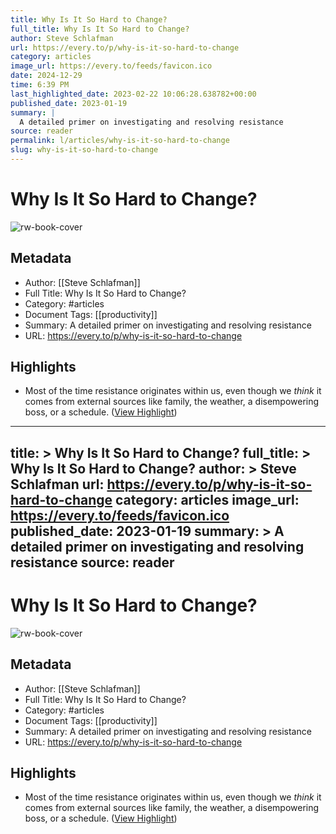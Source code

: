 ```yaml
---
title: Why Is It So Hard to Change?
full_title: Why Is It So Hard to Change?
author: Steve Schlafman
url: https://every.to/p/why-is-it-so-hard-to-change
category: articles
image_url: https://every.to/feeds/favicon.ico
date: 2024-12-29
time: 6:39 PM
last_highlighted_date: 2023-02-22 10:06:28.638782+00:00
published_date: 2023-01-19
summary: |
  A detailed primer on investigating and resolving resistance
source: reader
permalink: l/articles/why-is-it-so-hard-to-change
slug: why-is-it-so-hard-to-change
---
```

# Why Is It So Hard to Change?

![rw-book-cover](https://every.to/feeds/favicon.ico)

## Metadata
- Author: [[Steve Schlafman]]
- Full Title: Why Is It So Hard to Change?
- Category: #articles
- Document Tags: [[productivity]] 
- Summary: A detailed primer on investigating and resolving resistance
- URL: https://every.to/p/why-is-it-so-hard-to-change

## Highlights
- Most of the time resistance originates within us, even though we *think* it comes from external sources like family, the weather, a disempowering boss, or a schedule. ([View Highlight](https://read.readwise.io/read/01gsw9ddkb24q37b817czc4hc1))


---
title: >
  Why Is It So Hard to Change?
full_title: >
  Why Is It So Hard to Change?
author: >
  Steve Schlafman
url: https://every.to/p/why-is-it-so-hard-to-change
category: articles
image_url: https://every.to/feeds/favicon.ico
published_date: 2023-01-19
summary: >
  A detailed primer on investigating and resolving resistance
source: reader
---
# Why Is It So Hard to Change?

![rw-book-cover](https://every.to/feeds/favicon.ico)

## Metadata
- Author: [[Steve Schlafman]]
- Full Title: Why Is It So Hard to Change?
- Category: #articles
- Document Tags: [[productivity]] 
- Summary: A detailed primer on investigating and resolving resistance
- URL: https://every.to/p/why-is-it-so-hard-to-change

## Highlights
- Most of the time resistance originates within us, even though we *think* it comes from external sources like family, the weather, a disempowering boss, or a schedule. ([View Highlight](https://read.readwise.io/read/01gsw9ddkb24q37b817czc4hc1))


